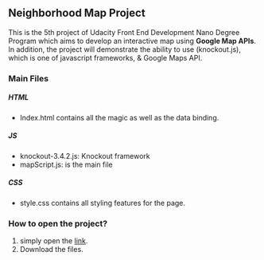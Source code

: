 
## Neighborhood Map Project

This is the 5th project of Udacity Front End Development Nano Degree Program which aims to develop an interactive map using  **Google Map APIs**. In addition, the project will demonstrate the ability to use (knockout.js), which is one of javascript frameworks,  & Google Maps API.


### Main Files

##### HTML
* Index.html contains all the magic as well as the data binding.

##### JS
* knockout-3.4.2.js: Knockout framework
* mapScript.js: is the main file

##### CSS
* style.css contains all styling features for the page.


### How to open the project?

1. simply open the [link](https://htmlpreview.github.io/?https://github.com/rakan210/Udacity/blob/master/Udacity/Project%235B%20Neighberhood%20Map/map.html).
2. Download the files.
